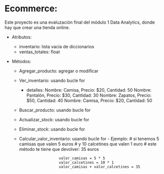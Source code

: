 # Ecommerce:

Este proyecto es una evaluzación final del módulo 1 Data Analytics, donde hay que crear una tienda online.

- Atributos: 
    - inventario: lista vacía de diccionarios
    - ventas_totales: float

- Métodos:
    - Agregar_producto: agregar o modificar
    - Ver_inventario: usando bucle for
        - detalles:
            Nombre: Camisa, Precio: $20, Cantidad: 50
            Nombre: Pantalón, Precio: $30, Cantidad: 30
            Nombre: Zapatos, Precio: $50, Cantidad: 40
            Nombre: Camisa, Precio: $20, Cantidad: 50

    - Buscar_producto: usando bucle for
    - Actualizar_stock: usando bucle for
    - Eliminar_stock: usando bucle for
    - Calcular_valor_inventario: usando bucle for
            - Ejemplo: 
                    # si tenemos 5 camisas que valen 5 euros
                    # y 10 calcetines que valen 1 euro
                    # este método te tiene que devolver: 35 euros
            
                            valor_camisas = 5 * 5
                            valor_calcetines = 10 * 1
                            valor_camisas + valor_calcetines = 35